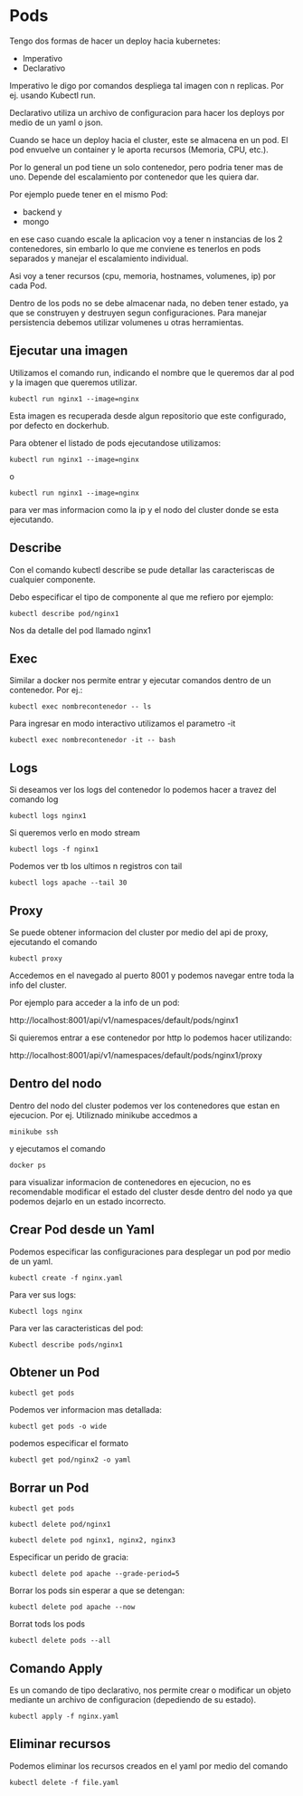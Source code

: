 # Pods

Tengo dos formas de hacer un deploy hacia kubernetes:

- Imperativo
- Declarativo

Imperativo le digo por comandos despliega tal imagen con n replicas. Por ej. usando Kubectl run.

Declarativo utiliza un archivo de configuracion para hacer los deploys por medio de un yaml o json.

Cuando se hace un deploy hacia el cluster, este se almacena en un pod. El pod envuelve un container y le aporta recursos (Memoria, CPU, etc.).

Por lo general un pod tiene un solo contenedor, pero podria tener mas de uno. Depende del escalamiento por contenedor que les quiera dar.

Por ejemplo puede tener en el mismo Pod:

- backend y
- mongo

en ese caso cuando escale la aplicacion voy a tener n instancias de los 2 contenedores, sin embarlo lo que me conviene es tenerlos en pods separados y manejar el escalamiento individual.

Asi voy a tener recursos (cpu, memoria, hostnames, volumenes, ip) por cada Pod. 

Dentro de los pods no se debe almacenar nada, no deben tener estado, ya que se construyen y destruyen segun configuraciones. Para manejar persistencia debemos utilizar volumenes u otras herramientas.

## Ejecutar una imagen

Utilizamos el comando run, indicando el nombre que le queremos dar al pod y la imagen que queremos utilizar.


```
kubectl run nginx1 --image=nginx
```

Esta imagen es recuperada desde algun repositorio que este configurado, por defecto en dockerhub.

Para obtener el listado de pods ejecutandose utilizamos:

```
kubectl run nginx1 --image=nginx
```

o

```
kubectl run nginx1 --image=nginx
```

para ver mas informacion como la ip y el nodo del cluster donde se esta ejecutando.


## Describe
Con el comando kubectl describe se pude detallar las caracteriscas de cualquier componente.

Debo especificar el tipo de componente al que me refiero por ejemplo:

```
kubectl describe pod/nginx1
```

Nos da detalle del pod llamado nginx1


## Exec

Similar a docker nos permite entrar y ejecutar comandos dentro de un contenedor. Por ej.:

```
kubectl exec nombrecontenedor -- ls
```

Para ingresar en modo interactivo utilizamos el parametro -it

```
kubectl exec nombrecontenedor -it -- bash
```
## Logs

Si deseamos ver los logs del contenedor lo podemos hacer a travez del comando log

```
kubectl logs nginx1
```

Si queremos verlo en modo stream

```
kubectl logs -f nginx1
```

Podemos ver tb los ultimos n registros con tail

```
kubectl logs apache --tail 30
```

## Proxy

Se puede obtener informacion del cluster por medio del api de proxy, ejecutando el comando

```
kubectl proxy
```

Accedemos en el navegado al puerto 8001 y podemos navegar entre toda la info del cluster.

Por ejemplo para acceder a la info de un pod:

http://localhost:8001/api/v1/namespaces/default/pods/nginx1

Si quieremos entrar a ese contenedor por http lo podemos hacer utilizando:

http://localhost:8001/api/v1/namespaces/default/pods/nginx1/proxy

## Dentro del nodo

Dentro del nodo     del cluster podemos ver los contenedores que estan en ejecucion. Por ej. Utiliznado minikube accedmos a 

```
minikube ssh
```
y ejecutamos el comando 

```
docker ps
``` 
para visualizar informacion de contenedores en ejecucion, no es recomendable modificar el estado del cluster desde dentro del nodo ya que podemos dejarlo en un estado incorrecto.

## Crear Pod desde un Yaml
Podemos especificar las configuraciones para desplegar un pod por medio de un yaml.
```
kubectl create -f nginx.yaml
```

Para ver sus logs:
```
Kubectl logs nginx
```

Para ver las caracteristicas del pod:
```
Kubectl describe pods/nginx1
```
## Obtener un Pod
```
kubectl get pods
```

Podemos ver informacion mas detallada:

```
kubectl get pods -o wide
```

podemos especificar el formato

```
kubectl get pod/nginx2 -o yaml
```

## Borrar un Pod

```
kubectl get pods
```

```
kubectl delete pod/nginx1
```

```
kubectl delete pod nginx1, nginx2, nginx3
```

Especificar un perido de gracia:
```
kubectl delete pod apache --grade-period=5
```

Borrar los pods sin esperar a que se detengan:
```
kubectl delete pod apache --now
```

Borrat tods los pods
```
kubectl delete pods --all
```

## Comando Apply
Es un comando de tipo declarativo, nos permite crear o modificar un objeto mediante un archivo de configuracion (depediendo de su estado).

```
kubectl apply -f nginx.yaml
```

## Eliminar recursos 
Podemos eliminar los recursos creados en el yaml por medio del comando

```
kubectl delete -f file.yaml
```
